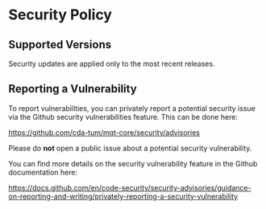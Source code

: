 # Security Policy

## Supported Versions

Security updates are applied only to the most recent releases.

## Reporting a Vulnerability

To report vulnerabilities, you can privately report a potential security issue
via the Github security vulnerabilities feature. This can be done here:

https://github.com/cda-tum/mqt-core/security/advisories

Please do **not** open a public issue about a potential security vulnerability.

You can find more details on the security vulnerability feature in the Github
documentation here:

https://docs.github.com/en/code-security/security-advisories/guidance-on-reporting-and-writing/privately-reporting-a-security-vulnerability
